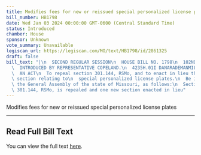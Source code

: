 ```yaml
---
title: Modifies fees for new or reissued special personalized license plates
bill_number: HB1798
date: Wed Jan 03 2024 00:00:00 GMT-0600 (Central Standard Time)
status: Introduced
chamber: House
sponsor: Unknown
vote_summary: Unavailable
legiscan_url: https://legiscan.com/MO/text/HB1798/id/2861325
draft: false
bill_text: "|\n  SECOND REGULAR SESSION\n  HOUSE BILL NO. 1798\n  102ND GENERAL ASSEMBLY\n\
  \  INTRODUCED BY REPRESENTATIVE COPELAND.\n  4235H.01I DANARADEMANMILLER,ChiefClerk\n\
  \  AN ACT\n  To repeal section 301.144, RSMo, and to enact in lieu thereof one new\
  \ section relating to\n  special personalized license plates.\n  Be it enacted by\
  \ the General Assembly of the state of Missouri, as follows:\n  Section A. Section\
  \ 301.144, RSMo, is repealed and one new section enacted in lieu"
---
```

Modifies fees for new or reissued special personalized license plates

---

## Read Full Bill Text

You can view the full text [here](https://legiscan.com/MO/text/HB1798/id/2861325).
